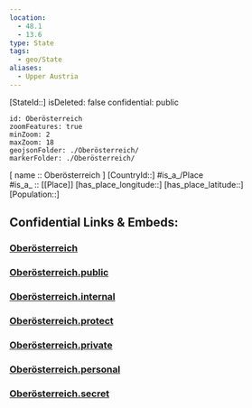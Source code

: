 ```yaml
---
location:
  - 48.1
  - 13.6
type: State
tags:
  - geo/State
aliases:
  - Upper Austria
---
```



[StateId::] 
isDeleted: false
confidential: public

```leaflet
id: Oberösterreich
zoomFeatures: true 
minZoom: 2 
maxZoom: 18
geojsonFolder: ./Oberösterreich/
markerFolder: ./Oberösterreich/
```

[ name :: Oberösterreich ] 
[CountryId::] 
#is_a_/Place  
#is_a_ :: [[Place]] 
[has_place_longitude::] 
[has_place_latitude::] 
[Population::] 


## Confidential Links & Embeds: 

### [Oberösterreich](/_Standards/Earth/Continent/Europe/Europe~Central/Austria/Austrias_States/Oberösterreich.md) 

### [Oberösterreich.public](/_public/Earth/Continent/Europe/Europe~Central/Austria/Austrias_States/Oberösterreich.public.md) 

### [Oberösterreich.internal](/_internal/Earth/Continent/Europe/Europe~Central/Austria/Austrias_States/Oberösterreich.internal.md) 

### [Oberösterreich.protect](/_protect/Earth/Continent/Europe/Europe~Central/Austria/Austrias_States/Oberösterreich.protect.md) 

### [Oberösterreich.private](/_private/Earth/Continent/Europe/Europe~Central/Austria/Austrias_States/Oberösterreich.private.md) 

### [Oberösterreich.personal](/_personal/Earth/Continent/Europe/Europe~Central/Austria/Austrias_States/Oberösterreich.personal.md) 

### [Oberösterreich.secret](/_secret/Earth/Continent/Europe/Europe~Central/Austria/Austrias_States/Oberösterreich.secret.md)

